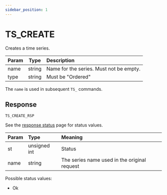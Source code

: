 ```yaml
---
sidebar_position: 1
---
```


# TS_CREATE
Creates a time series.


|Param|Type|Description|
|:---|:---:|:---|
|name|string|Name for the series. Must not be empty.|
|type|string|Must be "Ordered"|

The `name` is used in subsequent `TS_` commands.

## Response

`TS_CREATE_RSP`

See the [response status](./../TS-Statuses) page for status values.


|Param|Type|Meaning|
|:---|:---|:---|
|st|unsigned int|Status|
|name|string|The series name used in the original request|


Possible status values:

- Ok

